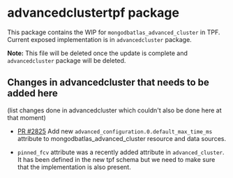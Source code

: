# advancedclustertpf package

This package contains the WIP for `mongodbatlas_advanced_cluster` in TPF. Current exposed implementation is in `advancedcluster` package. 

**Note:** This file will be deleted once the update is complete and `advancedcluster` package will be deleted.

## Changes in advancedcluster that needs to be added here
(list changes done in advancedcluster which couldn't also be done here at that moment)
- [PR #2825](https://github.com/mongodb/terraform-provider-mongodbatlas/pull/2825) Add new `advanced_configuration.0.default_max_time_ms` attribute to mongodbatlas_advanced_cluster resource and data sources.


- `pinned_fcv` attribute was a recently added attribute in `advanced_cluster`. It has been defined in the new tpf schema but we need to make sure that the implementation is also present.
